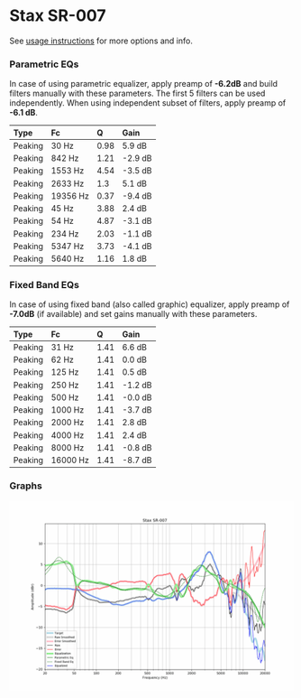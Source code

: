 # Stax SR-007
See [usage instructions](https://github.com/jaakkopasanen/AutoEq#usage) for more options and info.

### Parametric EQs
In case of using parametric equalizer, apply preamp of **-6.2dB** and build filters manually
with these parameters. The first 5 filters can be used independently.
When using independent subset of filters, apply preamp of **-6.1 dB**.

| Type    | Fc       |    Q | Gain    |
|:--------|:---------|:-----|:--------|
| Peaking | 30 Hz    | 0.98 | 5.9 dB  |
| Peaking | 842 Hz   | 1.21 | -2.9 dB |
| Peaking | 1553 Hz  | 4.54 | -3.5 dB |
| Peaking | 2633 Hz  | 1.3  | 5.1 dB  |
| Peaking | 19356 Hz | 0.37 | -9.4 dB |
| Peaking | 45 Hz    | 3.88 | 2.4 dB  |
| Peaking | 54 Hz    | 4.87 | -3.1 dB |
| Peaking | 234 Hz   | 2.03 | -1.1 dB |
| Peaking | 5347 Hz  | 3.73 | -4.1 dB |
| Peaking | 5640 Hz  | 1.16 | 1.8 dB  |

### Fixed Band EQs
In case of using fixed band (also called graphic) equalizer, apply preamp of **-7.0dB**
(if available) and set gains manually with these parameters.

| Type    | Fc       |    Q | Gain    |
|:--------|:---------|:-----|:--------|
| Peaking | 31 Hz    | 1.41 | 6.6 dB  |
| Peaking | 62 Hz    | 1.41 | 0.0 dB  |
| Peaking | 125 Hz   | 1.41 | 0.5 dB  |
| Peaking | 250 Hz   | 1.41 | -1.2 dB |
| Peaking | 500 Hz   | 1.41 | -0.0 dB |
| Peaking | 1000 Hz  | 1.41 | -3.7 dB |
| Peaking | 2000 Hz  | 1.41 | 2.8 dB  |
| Peaking | 4000 Hz  | 1.41 | 2.4 dB  |
| Peaking | 8000 Hz  | 1.41 | -0.8 dB |
| Peaking | 16000 Hz | 1.41 | -8.7 dB |

### Graphs
![](./Stax%20SR-007.png)